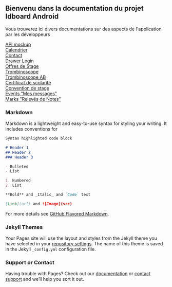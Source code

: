 ## Bienvenu dans la documentation du projet Idboard Android

Vous trouverez ici divers documentations sur des aspects de l'application par les développeurs 

[API mockup](API-mockup.md)  
[Calendrier](Calendrier.md)  
[Contact](Contact.md)  
[Drawer](Drawer.md) 
[Login](Login.md)  
[Offres de Stage](Offres-de-Stage.md)  
[Trombinoscope](Trombinoscope.md)  
[Trombinoscope AB](Trombinoscope-AB.md)  
[Certificat de scolarité](Certificat-de-scolarité.md)  
[Convention de stage](Convention-de-stage.md)  
[Events "Mes messages"](Events-(Mes-messages).md)  
[Marks "Relevés de Notes"](Marks-(Relevés-de-Notes).md)  


### Markdown

Markdown is a lightweight and easy-to-use syntax for styling your writing. It includes conventions for

```markdown
Syntax highlighted code block

# Header 1
## Header 2
### Header 3

- Bulleted
- List

1. Numbered
2. List

**Bold** and _Italic_ and `Code` text

[Link](url) and ![Image](src)
```

For more details see [GitHub Flavored Markdown](https://guides.github.com/features/mastering-markdown/).

### Jekyll Themes

Your Pages site will use the layout and styles from the Jekyll theme you have selected in your [repository settings](https://github.com/Hootlook/Idboard-Android/settings). The name of this theme is saved in the Jekyll `_config.yml` configuration file.

### Support or Contact

Having trouble with Pages? Check out our [documentation](https://docs.github.com/categories/github-pages-basics/) or [contact support](https://support.github.com/contact) and we’ll help you sort it out.
